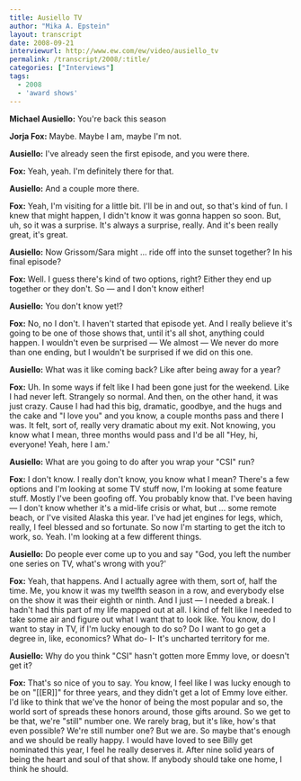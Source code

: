```yaml
---
title: Ausiello TV 
author: "Mika A. Epstein"
layout: transcript
date: 2008-09-21
interviewurl: http://www.ew.com/ew/video/ausiello_tv  
permalink: /transcript/2008/:title/
categories: ["Interviews"]
tags:
  - 2008
  - 'award shows'
---
```


**Michael Ausiello:** You're back this season

**Jorja Fox:** Maybe. Maybe I am, maybe I'm not.

**Ausiello:** I've already seen the first episode, and you were there.

**Fox:** Yeah, yeah. I'm definitely there for that.

**Ausiello:** And a couple more there.

**Fox:** Yeah, I'm visiting for a little bit. I'll be in and out, so that's kind of fun. I knew that might happen, I didn't know it was gonna happen so soon. But, uh, so it was a surprise. It's always a surprise, really. And it's been really great, it's great. 

**Ausiello:** Now Grissom/Sara might ... ride off into the sunset together? In his final episode?

**Fox:** Well. I guess there's kind of two options, right? Either they end up together or they don't. So &#8212; and I don't know either!

**Ausiello:** You don't know yet!?

**Fox:** No, no I don't. I haven't started that episode yet. And I really believe it's going to be one of those shows that, until it's all shot, anything could happen. I wouldn't even be surprised &#8212; We almost &#8212; We never do more than one ending, but I wouldn't be surprised if we did on this one.

**Ausiello:** What was it like coming back? Like after being away for a year?

**Fox:** Uh. In some ways if felt like I had been gone just for the weekend. Like I had never left. Strangely so normal. And then, on the other hand, it was just crazy. Cause I had had this big, dramatic, goodbye, and the hugs and the cake and "I love you" and you know, a couple months pass and there I was. It felt, sort of, really very dramatic about my exit. Not knowing, you know what I mean, three months would pass and I'd be all "Hey, hi, everyone! Yeah, here I am.'

**Ausiello:** What are you going to do after you wrap your "CSI" run?

**Fox:** I don't know. I really don't know, you know what I mean? There's a few options and I'm looking at some TV stuff now, I'm looking at some feature stuff. Mostly I've been goofing off. You probably know that. I've been having &#8212; I don't know whether it's a mid-life crisis or what, but ... some remote beach, or I've visited Alaska this year. I've had jet engines for legs, which, really, I feel blessed and so fortunate. So now I'm starting to get the itch to work, so. Yeah. I'm looking at a few different things.

**Ausiello:** Do people ever come up to you and say "God, you left the number one series on TV, what's wrong with you?'

**Fox:** Yeah, that happens. And I actually agree with them, sort of, half the time. Me, you know it was my twelfth season in a row, and everybody else on the show it was their eighth or ninth. And I just &#8212; I needed a break. I hadn't had this part of my life mapped out at all. I kind of felt like I needed to take some air and figure out what I want that to look like. You know, do I want to stay in TV, if I'm lucky enough to do so? Do I want to go get a degree in, like, economics? What do- I- It's uncharted territory for me.

**Ausiello:** Why do you think "CSI" hasn't gotten more Emmy love, or doesn't get it?

**Fox:** That's so nice of you to say. You know, I feel like I was lucky enough to be on "[[ER]]" for three years, and they didn't get a lot of Emmy love either. I'd like to think that we've the honor of being the most popular and so, the world sort of spreads these honors around, those gifts around. So we get to be that, we're "still" number one. We rarely brag, but it's like, how's that even possible? We're still number one? But we are. So maybe that's enough and we should be really happy. I would have loved to see Billy get nominated this year, I feel he really deserves it. After nine solid years of being the heart and soul of that show. If anybody should take one home, I think he should.  